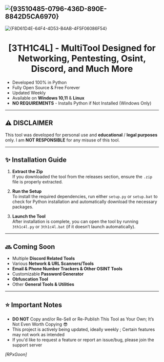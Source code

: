 ![{93510485-0796-436D-890E-8842D5CA6970}](https://github.com/user-attachments/assets/780a6f4f-3250-4c3c-bed5-4dc25a6f0be3)
---
![{F8D61D4E-64F4-4D53-B4AB-4F5F06086F54}](https://github.com/user-attachments/assets/cf82ddf0-8ebd-4624-9d05-d31230066e6d)




## <h1 align="center">[3TH1C4L] - MultiTool Designed for Networking, Pentesting, Osint, Discord, and Much More</h1> 

- Developed 100% in Python
- Fully Open Source & Free Forever
- Updated Weekly
- Available on **Windows 10,11** & **Linux**
- **NO REQUIREMENTS** - Installs Python if Not Installed (Windows Only)

---

## ⚠️ **DISCLAIMER**  

This tool was developed for personal use and **educational** / **legal purposes** only.
I am **NOT RESPONSIBLE** for any misuse of this tool.

---

## ✨ **Installation Guide**

1. **Extract the Zip**  
   If you downloaded the tool from the releases section, ensure the `.zip` file is properly extracted.

2. **Run the Setup**  
   To install the required dependencies, run either `setup.py` or `setup.bat` to check for Python installation and automatically download the necessary packages.

3. **Launch the Tool**  
   After installation is complete, you can open the tool by running `3th1c4l.py` or `3th1c4l.bat` (if it doesn’t launch automatically).

---

## 🔜 **Coming Soon**

- Multiple **Discord Related Tools**
- Various **Network & URL Scanners/Tools**
- **Email & Phone Number Trackers & Other OSINT Tools**
- Customizable **Password Generator**
- **Obfuscation Tool**
- Other **General Tools & Utilities** 

---

## ⭐ **Important Notes**

- **DO NOT** Copy and/or Re-Sell or Re-Publish This Tool as Your Own; It’s Not Even Worth Copying 😎
- This project is actively being updated, ideally weekly ; Certain features may not work as intended
- If you'd like to request a feature or report an issue/bug, please join the support server




*[RPxGoon]*

